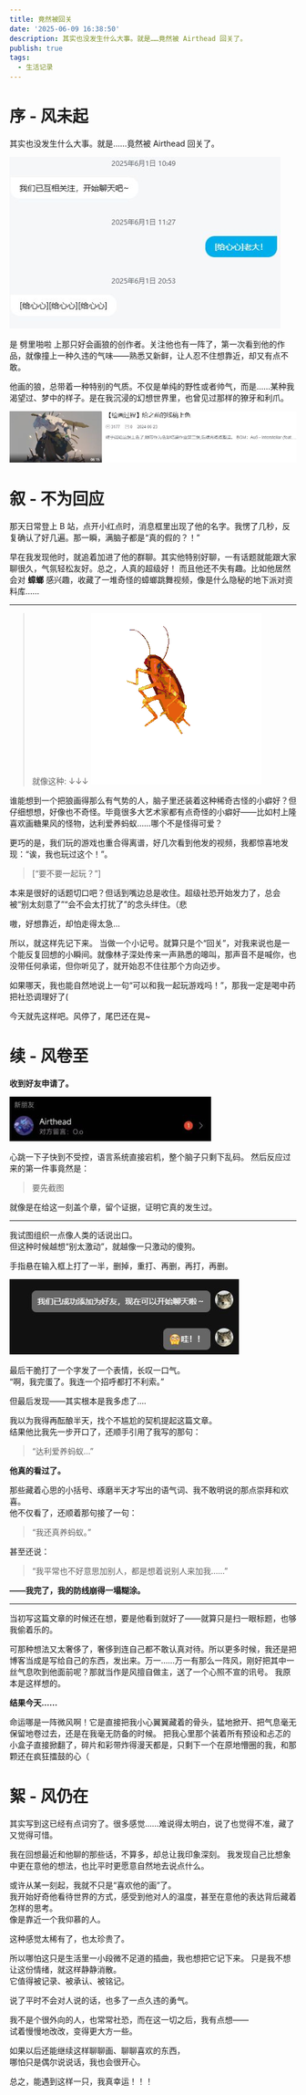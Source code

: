 ```yaml
---
title: 竟然被回关
date: '2025-06-09 16:38:50'
description: 其实也没发生什么大事。就是……竟然被 Airthead 回关了。
publish: true
tags:
  - 生活记录
---
```


# 序 - 风未起

其实也没发生什么大事。就是……竟然被 Airthead 回关了。

![](../public/images/文章资源/竟然被回关/file-20250609163930102.jpg)

是 劈里啪啦 上那只好会画狼的创作者。关注他也有一阵了，第一次看到他的作品，就像撞上一种久违的气味——熟悉又新鲜，让人忍不住想靠近，却又有点不敢。

他画的狼，总带着一种特别的气质。不仅是单纯的野性或者帅气，而是……某种我渴望过、梦中的样子。是在我沉浸的幻想世界里，也曾见过那样的獠牙和利爪。

![](../public/images/文章资源/竟然被回关/file-20250609164044458.jpg)

# 叙 - 不为回应

那天日常登上 B 站，点开小红点时，消息框里出现了他的名字。我愣了几秒，反复确认了好几遍。那一瞬，满脑子都是“真的假的？！”

早在我发现他时，就追着加进了他的群聊。其实他特别好聊，一有话题就能跟大家聊很久，气氛轻松友好。总之，人真的超级好！
而且他还不失有趣。比如他居然会对 **蟑螂** 感兴趣，收藏了一堆奇怪的蟑螂跳舞视频，像是什么隐秘的地下派对资料库……

---

> 就像这种: ↓↓↓
> ![](../public/images/文章资源/竟然被回关/file-20250609182158378.gif)

谁能想到一个把狼画得那么有气势的人，脑子里还装着这种稀奇古怪的小癖好？但仔细想想，好像也不奇怪。毕竟很多大艺术家都有点奇怪的小癖好——比如村上隆喜欢画糖果风的怪物，达利爱养蚂蚁……哪个不是怪得可爱？

更巧的是，我们玩的游戏也重合得离谱，好几次看到他发的视频，我都惊喜地发现：“诶，我也玩过这个！”。

> [“要不要一起玩？”]

本来是很好的话题切口吧？但话到嘴边总是收住。超级社恐开始发力了，总会被“别太刻意了”“会不会太打扰了”的念头绊住。（悲

嗷，好想靠近，却怕走得太急...

所以，就这样先记下来。
当做一个小记号。就算只是个“回关”，对我来说也是一个能反复回想的小瞬间。就像林子深处传来一声熟悉的嗥叫，那声音不是喊你，也没带任何承诺，但你听见了，就开始忍不住往那个方向迈步。

如果哪天，我也能自然地说上一句“可以和我一起玩游戏吗！”，那我一定是喝中药把社恐调理好了(

今天就先这样吧。风停了，尾巴还在晃~

# 续 - 风卷至

**收到好友申请了。**

![](../public/images/文章资源/竟然被回关/file-20250612210457164.jpg)

心跳一下子快到不受控，语言系统直接宕机，整个脑子只剩下乱码。
然后反应过来的第一件事竟然是：

> 要先截图

就像是在给这一刻盖个章，留个证据，证明它真的发生过。

---

我试图组织一点像人类的话说出口。  
但这种时候越想“别太激动”，就越像一只激动的傻狗。

手指悬在输入框上打了一半，删掉，重打、再删，再打，再删。

![](../public/images/文章资源/竟然被回关/file-20250613003011268.jpg)

最后干脆打了一个字发了一个表情，长叹一口气。  
“啊，我完蛋了。我连一个招呼都打不利索。”

但最后发现——其实根本是我多虑了....

我以为我得再酝酿半天，找个不尴尬的契机提起这篇文章。  
结果他比我先一步开口了，还顺手引用了我写的那句：

> “达利爱养蚂蚁…”

**他真的看过了。**

那些藏着心思的小括号、琢磨半天才写出的语气词、我不敢明说的那点崇拜和欢喜。  
他不仅看了，还顺着那句接了一句：

> “我还真养蚂蚁。”

甚至还说：

> “我平常也不好意思加别人，都是想着说别人来加我……”

**——我完了，我的防线崩得一塌糊涂。**

---

当初写这篇文章的时候还在想，要是他看到就好了——就算只是扫一眼标题，也够我偷着乐的。

可那种想法又太奢侈了，奢侈到连自己都不敢认真对待。所以更多时候，我还是把博客当成是写给自己的东西，发出来。万一……万一有那么一阵风，刚好把其中一丝气息吹到他面前呢？那就当作是风擅自做主，送了一个心照不宣的讯号。
我原本是这样想的。

**结果今天……**

命运哪是一阵微风啊！它是直接把我小心翼翼藏着的骨头，猛地掀开、把气息毫无保留地卷过去，还是在我毫无防备的时候。
把我心里那个装着所有预设和忐忑的小盒子直接掀翻了，碎片和彩带炸得漫天都是，只剩下一个在原地懵圈的我，和那颗还在疯狂擂鼓的心（

# 絮 - 风仍在

其实写到这已经有点词穷了。很多感觉……难说得太明白，说了也觉得不准，藏了又觉得可惜。

我在回想最近和他聊的那些话，不算多，却总让我印象深刻。
我发现自己比想象中更在意他的想法，也比平时更愿意自然地去说点什么。

或许从某一刻起，我就不只是“喜欢他的画”了。  
我开始好奇他看待世界的方式，感受到他对人的温度，甚至在意他的表达背后藏着怎样的思考。  
像是靠近一个我仰慕的人。

这种感觉太稀有了，也太珍贵了。

所以哪怕这只是生活里一小段微不足道的插曲，我也想把它记下来。
只是我不想让这份情绪，就这样静静消散。  
它值得被记录、被承认、被铭记。

说了平时不会对人说的话，也多了一点久违的勇气。

我不是个很外向的人，也常常社恐，而在这一切之后，我有点想——  
试着慢慢地改改，变得更大方一些。

如果以后还能继续这样聊聊画、聊聊喜欢的东西，  
哪怕只是偶尔说说话，我也会很开心。

总之，能遇到这样一只，我真幸运！！！
